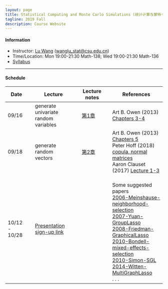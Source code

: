 ```yaml
---
layout: page
title: Statistical Computing and Monte Carlo Simulations (统计计算与蒙特卡洛模拟)
tagline: 2019 Fall
description: Course Website
---
```


#### Information
* Instructor: [Lu Wang](http://faculty.csu.edu.cn/wanglu) (wanglu_stat@csu.edu.cn)
* Time/Location: Mon 19:00-21:30 Math-138; Wed 19:00-21:30 Math-136
* [Syllabus](Lectures/syllabus.pdf)

---
#### Schedule

| Date | | Lecture | |  Lecture notes  | | References |
|---------------|---|--------------------------------|---|----------|---|--------------------------------------------|
| 09/16 || generate univariate random variables ||  [第1章](Lectures/random_generator_online.pdf) || Art B. Owen (2013) [Chapters 3-4](https://statweb.stanford.edu/~owen/mc/) |
| 09/18 ||generate random vectors   ||  [第2章](Lectures/random_vector_online.pdf) || Art B. Owen (2013) [Chapters 5](https://statweb.stanford.edu/~owen/mc/) <br> Peter Hoff (2018) [copula, normal matrices](http://www2.stat.duke.edu/~pdh10/Teaching/832/Notes/) <br> Aaron Clauset (2017) [Lecture 1-3](http://tuvalu.santafe.edu/~aaronc/courses/5352/) |
| 10/12 - 10/28 ||  [Presentation sign-up link](https://docs.qq.com/sheet/DRHdUU1hIeVB5Z2ln?c=B32A0A0)  ||  || <br> Some suggested papers <br> [2006-Meinshause-neighborhood-selection](Papers/2006-Meinshausen-neighborhood-selection.pdf) <br> [2007-Yuan-GroupLasso](Papers/2007-Yuan-GroupLasso.pdf) <br> [2008-Friedman-GraphicalLasso](Papers/2008-Friedman-GraphicalLasso.pdf) <br> [2010-Bondell-mixed-effects-selection](Papers/2010-Bondell-LMMsel.pdf) <br> [2010-Simon-SGL](Papers/2010-Simon-SGLpaper.pdf) <br> [2014-Witten-MultiGraphLasso](Papers/2014-Witten-TwoGaussNet.pdf) <br> . . . |

